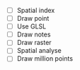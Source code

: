 - [ ] Spatial index
- [ ] Draw point
- [ ] Use GLSL
- [ ] Draw notes
- [ ] Draw raster
- [ ] Spatial analyse
- [ ] Draw million points
